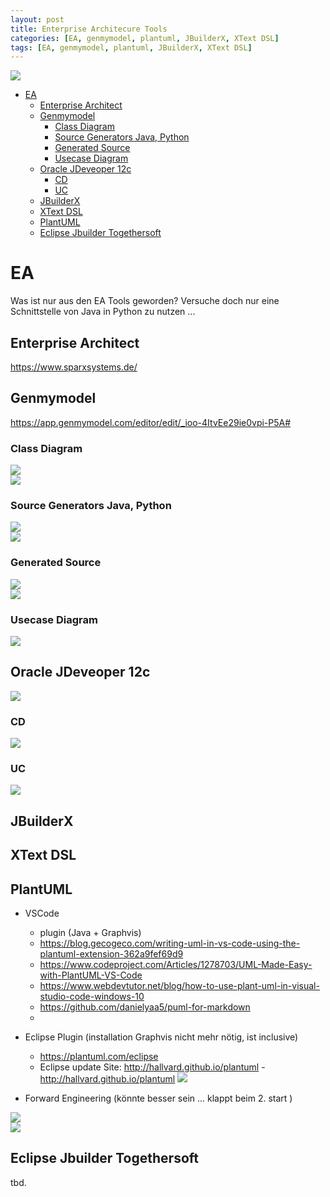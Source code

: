 ```yaml
---
layout: post
title: Enterprise Architecure Tools
categories: [EA, genmymodel, plantuml, JBuilderX, XText DSL]
tags: [EA, genmymodel, plantuml, JBuilderX, XText DSL]
---
```

![](../pics/2023-01-03-enterpriseArchitecture_image_1.png)  
- [EA](#ea)
  - [Enterprise Architect](#enterprise-architect)
  - [Genmymodel](#genmymodel)
    - [Class Diagram](#class-diagram)
    - [Source Generators Java, Python](#source-generators-java-python)
    - [Generated Source](#generated-source)
    - [Usecase Diagram](#usecase-diagram)
  - [Oracle JDeveoper 12c](#oracle-jdeveoper-12c)
    - [CD](#cd)
    - [UC](#uc)
  - [JBuilderX](#jbuilderx)
  - [XText DSL](#xtext-dsl)
  - [PlantUML](#plantuml)
  - [Eclipse Jbuilder Togethersoft](#eclipse-jbuilder-togethersoft)

# EA

Was ist nur aus den EA Tools geworden? Versuche doch nur eine Schnittstelle von Java in Python zu nutzen ...

## Enterprise Architect 

<https://www.sparxsystems.de/>

## Genmymodel

https://app.genmymodel.com/editor/edit/_ioo-4ItvEe29ie0vpi-P5A# 
### Class Diagram 

![](../pics/2023-01-03-enterpriseArchitecture_image_2.png)  
![](../pics/2023-01-03-enterpriseArchitecture_image_3.png)  
### Source Generators Java, Python  

![](../pics/2023-01-03-enterpriseArchitecture_image_4.png)  
![](../pics/2023-01-03-enterpriseArchitecture_image_5.png)  
### Generated Source  

![](../pics/2023-01-03-enterpriseArchitecture_image_6.png)  
![](../pics/2023-01-03-enterpriseArchitecture_image_7.png)  
### Usecase Diagram
![](../pics/2023-01-03-enterpriseArchitecture_image_1.png)  

## Oracle JDeveoper 12c
![](../pics/2023-01-03-enterpriseArchitecture_image_8.png)
### CD 
![](../pics/2023-01-03-enterpriseArchitecture_image_9.png)
### UC
![](../pics/2023-01-03-enterpriseArchitecture_image_10.png)
## JBuilderX

## XText DSL

## PlantUML
- VSCode 
  - plugin (Java + Graphvis)
  - https://blog.gecogeco.com/writing-uml-in-vs-code-using-the-plantuml-extension-362a9fef69d9
  - https://www.codeproject.com/Articles/1278703/UML-Made-Easy-with-PlantUML-VS-Code
  - https://www.webdevtutor.net/blog/how-to-use-plant-uml-in-visual-studio-code-windows-10
  - https://github.com/danielyaa5/puml-for-markdown
  - 
- Eclipse Plugin (installation Graphvis nicht mehr nötig, ist inclusive)
  - https://plantuml.com/eclipse
  - Eclipse update Site: http://hallvard.github.io/plantuml - http://hallvard.github.io/plantuml ![](../pics/2023-01-03-enterpriseArchitecture_image_11.png)  
  
- Forward Engineering  (könnte besser sein ... klappt beim 2. start )

![](../pics/2023-01-03-enterpriseArchitecture_image_12.png)  
![](../pics/2023-01-03-enterpriseArchitecture_image_13.png)  
 

## Eclipse Jbuilder Togethersoft 
tbd.



